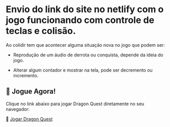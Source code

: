 # Envio do link do site no netlify com o jogo funcionando com controle de teclas e colisão.

Ao colidir tem que acontecer alguma situação nova no jogo que podem ser:

  -  Reprodução de um áudio de derrota ou conquista, depende da ideia do jogo.

  -  Alterar algum contador e mostrar na tela, pode ser decremento ou incremento.

## 🚀 Jogue Agora!

Clique no link abaixo para jogar Dragon Quest diretamente no seu navegador:

🔗 [Jogar Dragon Quest](https://symphonious-buttercream-4dfa7c.netlify.app/)

